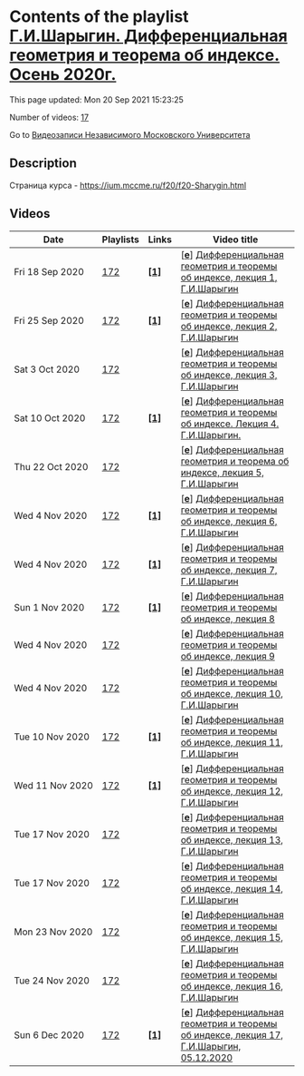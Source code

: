 # Contents of the playlist [Г.И.Шарыгин. Дифференциальная геометрия и теорема об индексе. Осень 2020г.](https://www.youtube.com/playlist?list=PLp9ABVh6_x4EaIQBS_t3-9hWsoTvbqK2y)

This page updated: Mon 20 Sep 2021 15:23:25

Number of videos: [17](#videos)

Go to [Видеозаписи Независимого Московского Университета](../README.md)

## Description

Страница курса - <https://ium.mccme.ru/f20/f20-Sharygin.html>

## Videos

|Date|Playlists|Links|Video title|
|---|---|---|---|
| Fri&nbsp;18&nbsp;Sep&nbsp;2020 | [172](../playlists/172 "Г.И.Шарыгин. Дифференциальная геометрия и теорема об индексе. Осень 2020г.") | [**[1]**](https://ium.mccme.ru/f20/f20-Sharygin.html) | [[**e**](https://studio.youtube.com/video/O-o2SxsMxys/edit "Edit")] [Дифференциальная геометрия и теоремы об индексе, лекция 1, Г.И.Шарыгин](https://www.youtube.com/watch?v=O-o2SxsMxys&list=PLp9ABVh6_x4EaIQBS_t3-9hWsoTvbqK2y "подробности: https://ium.mccme.ru/f20/f20-Sharygin.html") |
| Fri&nbsp;25&nbsp;Sep&nbsp;2020 | [172](../playlists/172 "Г.И.Шарыгин. Дифференциальная геометрия и теорема об индексе. Осень 2020г.") | [**[1]**](https://ium.mccme.ru/f20/f20-Sharygin.html) | [[**e**](https://studio.youtube.com/video/P-ba5ZE4dhY/edit "Edit")] [Дифференциальная геометрия и теоремы об индексе, лекция 2, Г.И.Шарыгин](https://www.youtube.com/watch?v=P-ba5ZE4dhY&list=PLp9ABVh6_x4EaIQBS_t3-9hWsoTvbqK2y "подробности: https://ium.mccme.ru/f20/f20-Sharygin.html") |
| Sat&nbsp;3&nbsp;Oct&nbsp;2020 | [172](../playlists/172 "Г.И.Шарыгин. Дифференциальная геометрия и теорема об индексе. Осень 2020г.") |  | [[**e**](https://studio.youtube.com/video/BRuTs7yOxzs/edit "Edit")] [Дифференциальная геометрия и теоремы об индексе, лекция 3, Г.И.Шарыгин](https://www.youtube.com/watch?v=BRuTs7yOxzs&list=PLp9ABVh6_x4EaIQBS_t3-9hWsoTvbqK2y) |
| Sat&nbsp;10&nbsp;Oct&nbsp;2020 | [172](../playlists/172 "Г.И.Шарыгин. Дифференциальная геометрия и теорема об индексе. Осень 2020г.") | [**[1]**](https://ium.mccme.ru/f20/f20-Sharygin.html) | [[**e**](https://studio.youtube.com/video/3YzknZxk-ZU/edit "Edit")] [Дифференциальная геометрия и теоремы об индексе. Лекция 4. Г.И.Шарыгин.](https://www.youtube.com/watch?v=3YzknZxk-ZU&list=PLp9ABVh6_x4EaIQBS_t3-9hWsoTvbqK2y "Страница курса - https://ium.mccme.ru/f20/f20-Sharygin.html") |
| Thu&nbsp;22&nbsp;Oct&nbsp;2020 | [172](../playlists/172 "Г.И.Шарыгин. Дифференциальная геометрия и теорема об индексе. Осень 2020г.") |  | [[**e**](https://studio.youtube.com/video/r1KblDn5Gb4/edit "Edit")] [Дифференциальная геометрия и теорема об индексе, лекция 5, Г.И.Шарыгин](https://www.youtube.com/watch?v=r1KblDn5Gb4&list=PLp9ABVh6_x4EaIQBS_t3-9hWsoTvbqK2y) |
| Wed&nbsp;4&nbsp;Nov&nbsp;2020 | [172](../playlists/172 "Г.И.Шарыгин. Дифференциальная геометрия и теорема об индексе. Осень 2020г.") | [**[1]**](https://ium.mccme.ru/f20/f20-Sharygin.html) | [[**e**](https://studio.youtube.com/video/BYCRGefD26M/edit "Edit")] [Дифференциальная геометрия и теоремы об индексе, лекция 6, Г.И.Шарыгин](https://www.youtube.com/watch?v=BYCRGefD26M&list=PLp9ABVh6_x4EaIQBS_t3-9hWsoTvbqK2y "Страница кура - https://ium.mccme.ru/f20/f20-Sharygin.html") |
| Wed&nbsp;4&nbsp;Nov&nbsp;2020 | [172](../playlists/172 "Г.И.Шарыгин. Дифференциальная геометрия и теорема об индексе. Осень 2020г.") | [**[1]**](https://ium.mccme.ru/f20/f20-Sharygin.html) | [[**e**](https://studio.youtube.com/video/kLDieCgTB_4/edit "Edit")] [Дифференциальная геометрия и теоремы об индексе, лекция 7, Г.И.Шарыгин](https://www.youtube.com/watch?v=kLDieCgTB_4&list=PLp9ABVh6_x4EaIQBS_t3-9hWsoTvbqK2y "Страница курса - https://ium.mccme.ru/f20/f20-Sharygin.html") |
| Sun&nbsp;1&nbsp;Nov&nbsp;2020 | [172](../playlists/172 "Г.И.Шарыгин. Дифференциальная геометрия и теорема об индексе. Осень 2020г.") | [**[1]**](https://ium.mccme.ru/f20/f20-Sharygin.html) | [[**e**](https://studio.youtube.com/video/qU-rd-7SVPk/edit "Edit")] [Дифференциальная геометрия и теоремы об индексе, лекция 8](https://www.youtube.com/watch?v=qU-rd-7SVPk&list=PLp9ABVh6_x4EaIQBS_t3-9hWsoTvbqK2y "Страница курса - https://ium.mccme.ru/f20/f20-Sharygin.html") |
| Wed&nbsp;4&nbsp;Nov&nbsp;2020 | [172](../playlists/172 "Г.И.Шарыгин. Дифференциальная геометрия и теорема об индексе. Осень 2020г.") |  | [[**e**](https://studio.youtube.com/video/gBDJYqgNmT4/edit "Edit")] [Дифференциальная геометрия и теоремы об индексе, лекция 9](https://www.youtube.com/watch?v=gBDJYqgNmT4&list=PLp9ABVh6_x4EaIQBS_t3-9hWsoTvbqK2y "Страница курса - Дифференциальная геометрия и теоремы об индексе") |
| Wed&nbsp;4&nbsp;Nov&nbsp;2020 | [172](../playlists/172 "Г.И.Шарыгин. Дифференциальная геометрия и теорема об индексе. Осень 2020г.") |  | [[**e**](https://studio.youtube.com/video/lcH0Yd3zhaQ/edit "Edit")] [Дифференциальная геометрия и теоремы об индексе, лекция 10, Г.И.Шарыгин](https://www.youtube.com/watch?v=lcH0Yd3zhaQ&list=PLp9ABVh6_x4EaIQBS_t3-9hWsoTvbqK2y "Страница курса - Дифференциальная геометрия и теоремы об индексе") |
| Tue&nbsp;10&nbsp;Nov&nbsp;2020 | [172](../playlists/172 "Г.И.Шарыгин. Дифференциальная геометрия и теорема об индексе. Осень 2020г.") | [**[1]**](https://ium.mccme.ru/f20/f20-Sharygin.html) | [[**e**](https://studio.youtube.com/video/29mEmvbU9QA/edit "Edit")] [Дифференциальная геометрия и теоремы об индексе, лекция 11, Г.И.Шарыгин](https://www.youtube.com/watch?v=29mEmvbU9QA&list=PLp9ABVh6_x4EaIQBS_t3-9hWsoTvbqK2y "https://ium.mccme.ru/f20/f20-Sharygin.html") |
| Wed&nbsp;11&nbsp;Nov&nbsp;2020 | [172](../playlists/172 "Г.И.Шарыгин. Дифференциальная геометрия и теорема об индексе. Осень 2020г.") | [**[1]**](https://ium.mccme.ru/f20/f20-Sharygin.html) | [[**e**](https://studio.youtube.com/video/tZ-H6dhHK4I/edit "Edit")] [Дифференциальная геометрия и теоремы об индексе, лекция 12, Г.И.Шарыгин](https://www.youtube.com/watch?v=tZ-H6dhHK4I&list=PLp9ABVh6_x4EaIQBS_t3-9hWsoTvbqK2y "Страница курса - https://ium.mccme.ru/f20/f20-Sharygin.html") |
| Tue&nbsp;17&nbsp;Nov&nbsp;2020 | [172](../playlists/172 "Г.И.Шарыгин. Дифференциальная геометрия и теорема об индексе. Осень 2020г.") |  | [[**e**](https://studio.youtube.com/video/pJkOP3eX8O8/edit "Edit")] [Дифференциальная геометрия и теоремы об индексе, лекция 13, Г.И.Шарыгин](https://www.youtube.com/watch?v=pJkOP3eX8O8&list=PLp9ABVh6_x4EaIQBS_t3-9hWsoTvbqK2y) |
| Tue&nbsp;17&nbsp;Nov&nbsp;2020 | [172](../playlists/172 "Г.И.Шарыгин. Дифференциальная геометрия и теорема об индексе. Осень 2020г.") |  | [[**e**](https://studio.youtube.com/video/PxbOC3AVoME/edit "Edit")] [Дифференциальная геометрия и теоремы об индексе, лекция 14, Г.И.Шарыгин](https://www.youtube.com/watch?v=PxbOC3AVoME&list=PLp9ABVh6_x4EaIQBS_t3-9hWsoTvbqK2y) |
| Mon&nbsp;23&nbsp;Nov&nbsp;2020 | [172](../playlists/172 "Г.И.Шарыгин. Дифференциальная геометрия и теорема об индексе. Осень 2020г.") |  | [[**e**](https://studio.youtube.com/video/1zIIqyXVKrI/edit "Edit")] [Дифференциальная геометрия и теоремы об индексе, лекция 15, Г.И.Шарыгин](https://www.youtube.com/watch?v=1zIIqyXVKrI&list=PLp9ABVh6_x4EaIQBS_t3-9hWsoTvbqK2y) |
| Tue&nbsp;24&nbsp;Nov&nbsp;2020 | [172](../playlists/172 "Г.И.Шарыгин. Дифференциальная геометрия и теорема об индексе. Осень 2020г.") |  | [[**e**](https://studio.youtube.com/video/-HZuBRb-Ti0/edit "Edit")] [Дифференциальная геометрия и теоремы об индексе, лекция 16, Г.И.Шарыгин](https://www.youtube.com/watch?v=-HZuBRb-Ti0&list=PLp9ABVh6_x4EaIQBS_t3-9hWsoTvbqK2y) |
| Sun&nbsp;6&nbsp;Dec&nbsp;2020 | [172](../playlists/172 "Г.И.Шарыгин. Дифференциальная геометрия и теорема об индексе. Осень 2020г.") | [**[1]**](https://ium.mccme.ru/f20/f20-Sharygin.html) | [[**e**](https://studio.youtube.com/video/Aw8EKvHLFBg/edit "Edit")] [Дифференциальная геометрия и теоремы об индексе, лекция 17, Г.И.Шарыгин, 05.12.2020](https://www.youtube.com/watch?v=Aw8EKvHLFBg&list=PLp9ABVh6_x4EaIQBS_t3-9hWsoTvbqK2y "https://ium.mccme.ru/f20/f20-Sharygin.html") |
